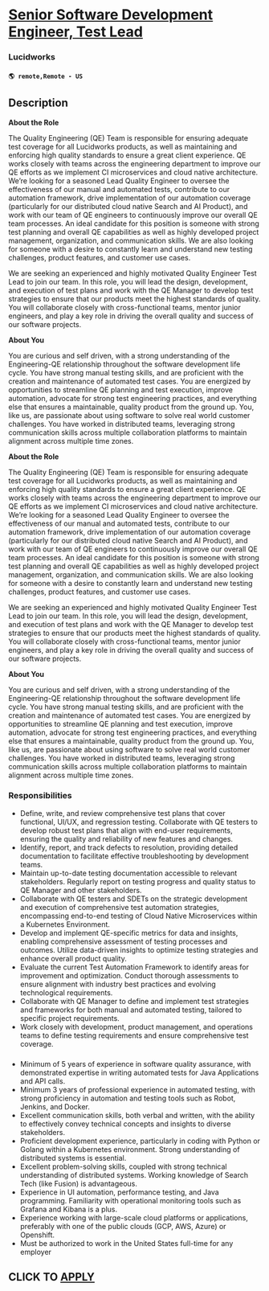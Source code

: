 # [Senior Software Development Engineer, Test Lead](https://www.remotewlb.com/apply/senior-software-development-engineer-test-lead)  
### Lucidworks  
#### `🌎 remote,Remote - US`  

## Description

  

 **About the Role**

  

The Quality Engineering (QE) Team is responsible for ensuring adequate test coverage for all Lucidworks products, as well as maintaining and enforcing high quality standards to ensure a great client experience. QE works closely with teams across the engineering department to improve our QE efforts as we implement CI microservices and cloud native architecture. We’re looking for a seasoned Lead Quality Engineer to oversee the effectiveness of our manual and automated tests, contribute to our automation framework, drive implementation of our automation coverage (particularly for our distributed cloud native Search and AI Product), and work with our team of QE engineers to continuously improve our overall QE team processes. An ideal candidate for this position is someone with strong test planning and overall QE capabilities as well as highly developed project management, organization, and communication skills. We are also looking for someone with a desire to constantly learn and
understand new testing challenges, product features, and customer use cases.

  

We are seeking an experienced and highly motivated Quality Engineer Test Lead to join our team. In this role, you will lead the design, development, and execution of test plans and work with the QE Manager to develop test strategies to ensure that our products meet the highest standards of quality. You will collaborate closely with cross-functional teams, mentor junior engineers, and play a key role in driving the overall quality and success of our software projects.

  

 **About You**

  

You are curious and self driven, with a strong understanding of the Engineering-QE relationship throughout the software development life cycle. You have strong manual testing skills, and are proficient with the creation and maintenance of automated test cases. You are energized by opportunities to streamline QE planning and test execution, improve automation, advocate for strong test engineering practices, and everything else that ensures a maintainable, quality product from the ground up. You, like us, are passionate about using software to solve real world customer challenges. You have worked in distributed teams, leveraging strong communication skills across multiple collaboration platforms to maintain alignment across multiple time zones.

  

  

 **About the Role**

  

The Quality Engineering (QE) Team is responsible for ensuring adequate test coverage for all Lucidworks products, as well as maintaining and enforcing high quality standards to ensure a great client experience. QE works closely with teams across the engineering department to improve our QE efforts as we implement CI microservices and cloud native architecture. We’re looking for a seasoned Lead Quality Engineer to oversee the effectiveness of our manual and automated tests, contribute to our automation framework, drive implementation of our automation coverage (particularly for our distributed cloud native Search and AI Product), and work with our team of QE engineers to continuously improve our overall QE team processes. An ideal candidate for this position is someone with strong test planning and overall QE capabilities as well as highly developed project management, organization, and communication skills. We are also looking for someone with a desire to constantly learn and
understand new testing challenges, product features, and customer use cases.

  

We are seeking an experienced and highly motivated Quality Engineer Test Lead to join our team. In this role, you will lead the design, development, and execution of test plans and work with the QE Manager to develop test strategies to ensure that our products meet the highest standards of quality. You will collaborate closely with cross-functional teams, mentor junior engineers, and play a key role in driving the overall quality and success of our software projects.

  

 **About You**

  

You are curious and self driven, with a strong understanding of the Engineering-QE relationship throughout the software development life cycle. You have strong manual testing skills, and are proficient with the creation and maintenance of automated test cases. You are energized by opportunities to streamline QE planning and test execution, improve automation, advocate for strong test engineering practices, and everything else that ensures a maintainable, quality product from the ground up. You, like us, are passionate about using software to solve real world customer challenges. You have worked in distributed teams, leveraging strong communication skills across multiple collaboration platforms to maintain alignment across multiple time zones.

  

### Responsibilities

* Define, write, and review comprehensive test plans that cover functional, UI/UX, and regression testing. Collaborate with QE testers to develop robust test plans that align with end-user requirements, ensuring the quality and reliability of new features and changes.
* Identify, report, and track defects to resolution, providing detailed documentation to facilitate effective troubleshooting by development teams.
* Maintain up-to-date testing documentation accessible to relevant stakeholders. Regularly report on testing progress and quality status to QE Manager and other stakeholders.
* Collaborate with QE testers and SDETs on the strategic development and execution of comprehensive test automation strategies, encompassing end-to-end testing of Cloud Native Microservices within a Kubernetes Environment. 
* Develop and implement QE-specific metrics for data and insights, enabling comprehensive assessment of testing processes and outcomes. Utilize data-driven insights to optimize testing strategies and enhance overall product quality.
* Evaluate the current Test Automation Framework to identify areas for improvement and optimization. Conduct thorough assessments to ensure alignment with industry best practices and evolving technological requirements.
* Collaborate with QE Manager to define and implement test strategies and frameworks for both manual and automated testing, tailored to specific project requirements.
* Work closely with development, product management, and operations teams to define testing requirements and ensure comprehensive test coverage.

  

###

* Minimum of 5 years of experience in software quality assurance, with demonstrated expertise in writing automated tests for Java Applications and API calls.
* Minimum 3 years of professional experience in automated testing, with strong proficiency in automation and testing tools such as Robot, Jenkins, and Docker.
* Excellent communication skills, both verbal and written, with the ability to effectively convey technical concepts and insights to diverse stakeholders.
* Proficient development experience, particularly in coding with Python or Golang within a Kubernetes environment. Strong understanding of distributed systems is essential.
* Excellent problem-solving skills, coupled with strong technical understanding of distributed systems. Working knowledge of Search Tech (like Fusion) is advantageous.
* Experience in UI automation, performance testing, and Java programming. Familiarity with operational monitoring tools such as Grafana and Kibana is a plus.
* Experience working with large-scale cloud platforms or applications, preferably with one of the public clouds (GCP, AWS, Azure) or Openshift.
* Must be authorized to work in the United States full-time for any employer

  

  
## CLICK TO [APPLY](https://www.remotewlb.com/apply/senior-software-development-engineer-test-lead)

